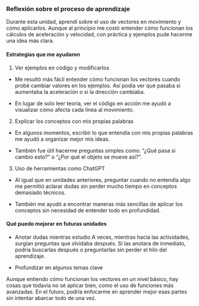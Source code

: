 ### Reflexión sobre el proceso de aprendizaje

Durante esta unidad, aprendí sobre el uso de vectores en movimiento y cómo aplicarlos. Aunque al principio me costó entender cómo funcionan los cálculos de aceleración y velocidad, 
con práctica y ejemplos pude hacerme una idea más clara.

#### Estrategias que me ayudaron

1. Ver ejemplos en código y modificarlos

- Me resultó más fácil entender cómo funcionan los vectores cuando probé cambiar valores en los ejemplos. Así podía ver qué pasaba si aumentaba la aceleración o si la dirección cambiaba.
  
- En lugar de solo leer teoría, ver el código en acción me ayudó a visualizar cómo afecta cada línea al movimiento.

2. Explicar los conceptos con mis propias palabras

- En algunos momentos, escribir lo que entendía con mis propias palabras me ayudó a organizar mejor mis ideas.
  
- También fue útil hacerme preguntas simples como: “¿Qué pasa si cambio esto?” o “¿Por qué el objeto se mueve así?”.

3. Uso de herramientas como ChatGPT

- Al igual que en unidades anteriores, preguntar cuando no entendía algo me permitió aclarar dudas sin perder mucho tiempo en conceptos demasiado técnicos.

- También me ayudó a encontrar maneras más sencillas de aplicar los conceptos sin necesidad de entender todo en profundidad.

#### Qué puedo mejorar en futuras unidades

- Anotar dudas mientras estudio
A veces, mientras hacía las actividades, surgían preguntas que olvidaba después. Si las anotara de inmediato, podría buscarlas después o preguntarlas sin perder el hilo del aprendizaje.

- Profundizar en algunos temas clave

Aunque entiendo cómo funcionan los vectores en un nivel básico, hay cosas que todavía no sé aplicar bien, como el uso de funciones más avanzadas. En el futuro, podría enfocarme en aprender mejor esas partes sin intentar abarcar todo de una vez.
